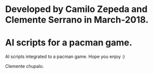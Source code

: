 # Developed by Camilo Zepeda and Clemente Serrano in March-2018.

# AI scripts for a pacman game.

AI scripts integrated to a pacman game. Hope you enjoy :)





























Clemente chupalo.
